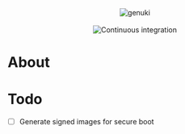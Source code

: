 <!--
 Copyright (C) 2020 Kevin Del Castillo Ramírez
 
 This file is part of genuki.
 
 genuki is free software: you can redistribute it and/or modify
 it under the terms of the GNU General Public License as published by
 the Free Software Foundation, either version 3 of the License, or
 (at your option) any later version.
 
 genuki is distributed in the hope that it will be useful,
 but WITHOUT ANY WARRANTY; without even the implied warranty of
 MERCHANTABILITY or FITNESS FOR A PARTICULAR PURPOSE.  See the
 GNU General Public License for more details.
 
 You should have received a copy of the GNU General Public License
 along with genuki.  If not, see <http://www.gnu.org/licenses/>.
-->

<p align="center">
    <br>
    <br>
    <image src="logo/genuki.png" alt="genuki"></image>
    <br>
    <br>
    <image src="https://github.com/quebin31/genuki/workflows/CI%20(master)/badge.svg" alt="Continuous integration"></image>
</p>

# About


# Todo
- [ ] Generate signed images for secure boot